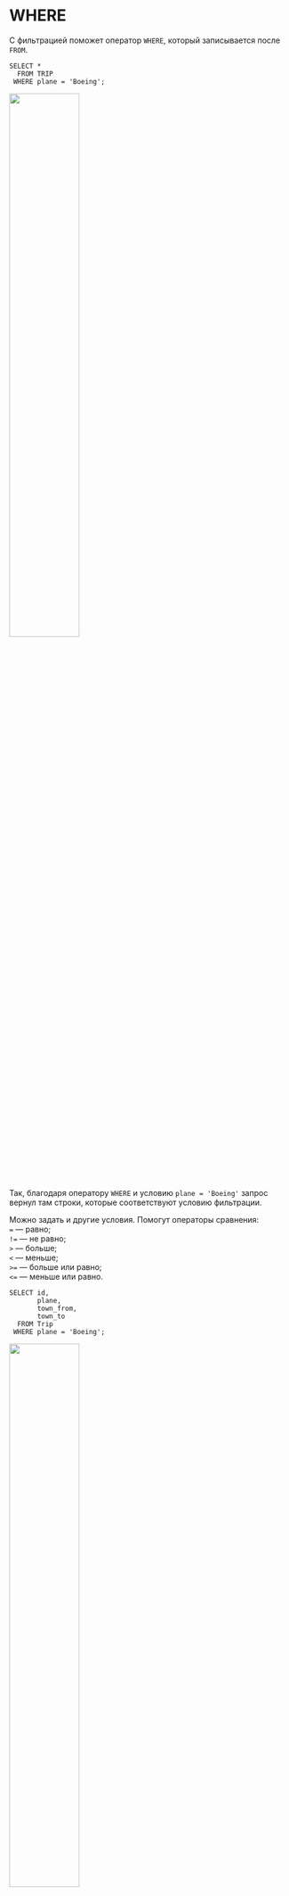 # WHERE
С фильтрацией поможет оператор ```WHERE```, который записывается после ```FROM```.
```
SELECT *
  FROM TRIP
 WHERE plane = 'Boeing';
```
<img src="https://github.com/Korablinr22/SQL_summary/assets/164523311/f4acc8f8-9bbc-4833-b51a-390d665b28fd" width="50%">  
<br>

Так, благодаря оператору ```WHERE``` и условию ```plane = 'Boeing'``` запрос вернул там строки, которые соответствуют условию фильтрации.
<br>

Можно задать и другие условия. Помогут операторы сравнения:   
```=``` — равно;  
```!=``` — не равно;  
```>``` — больше;  
```<``` — меньше;  
```>=``` — больше или равно;  
```<=``` — меньше или равно.


```
SELECT id, 
       plane, 
       town_from, 
       town_to
  FROM Trip
 WHERE plane = 'Boeing';
```
<img src="https://github.com/Korablinr22/SQL_summary/assets/164523311/53c242a5-ebfe-4f8f-808f-2d2496201249" width="50%">
<br>

Поля ```plane``` в итоговой выгрузке нет, не важно, есть ли фильтруемое поле в ```SELECT``` — данные по нему отфильтруются.

Операторы сравнения для строк:  
```=``` — равно;  
```!=``` — не равно;  
<br>

```
SELECT *
  FROM Trip
 WHERE plane = 'Boeing'        -- строка с оператором "=" равно
   AND town_from != 'Paris';   -- строка с оператором "!=" не равно
```
<br>

Операторы ```>```, ```<```, ```>=```, ```<=``` со строками работать не будут — не может быть что-то больше или меньше, чем строка.

# WHERE + AND + OR + NOT

Комбинировать условия в запросах помогают логические операторы. Их три: ```AND```, ```OR``` и ```NOT```.  
<br>

## Оператор ```AND```

